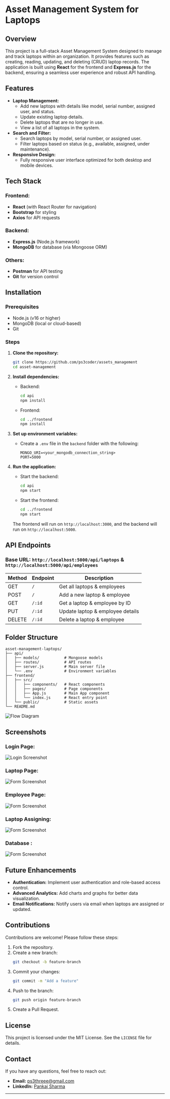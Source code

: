 # Asset Management System for Laptops

## Overview
This project is a full-stack Asset Management System designed to manage and track laptops within an organization. It provides features such as creating, reading, updating, and deleting (CRUD) laptop records. The application is built using **React** for the frontend and **Express.js** for the backend, ensuring a seamless user experience and robust API handling.

## Features
- **Laptop Management:**
  - Add new laptops with details like model, serial number, assigned user, and status.
  - Update existing laptop details.
  - Delete laptops that are no longer in use.
  - View a list of all laptops in the system.
- **Search and Filter:**
  - Search laptops by model, serial number, or assigned user.
  - Filter laptops based on status (e.g., available, assigned, under maintenance).
- **Responsive Design:**
  - Fully responsive user interface optimized for both desktop and mobile devices.

## Tech Stack
### Frontend:
- **React** (with React Router for navigation)
- **Bootstrap** for styling
- **Axios** for API requests

### Backend:
- **Express.js** (Node.js framework)
- **MongoDB** for database (via Mongoose ORM)

### Others:
- **Postman** for API testing
- **Git** for version control

## Installation
### Prerequisites
- Node.js (v16 or higher)
- MongoDB (local or cloud-based)
- Git

### Steps
1. **Clone the repository:**
   ```bash
   git clone https://github.com/ps3coder/assets_management
   cd asset-management
   ```

2. **Install dependencies:**
   - Backend:
     ```bash
     cd api
     npm install
     ```
   - Frontend:
     ```bash
     cd ../frontend
     npm install
     ```

3. **Set up environment variables:**
   - Create a `.env` file in the `backend` folder with the following:
     ```env
     MONGO_URI=<your_mongodb_connection_string>
     PORT=5000
     ```

4. **Run the application:**
   - Start the backend:
     ```bash
     cd api
     npm start
     ```
   - Start the frontend:
     ```bash
     cd ../frontend
     npm start
     ```
   The frontend will run on `http://localhost:3000`, and the backend will run on `http://localhost:5000`.

## API Endpoints
### Base URL: `http://localhost:5000/api/laptops` & `http://localhost:5000/api/employees`

| Method | Endpoint          | Description                            |
|--------|-------------------|----------------------------------------|
| GET    | `/`               | Get all laptops  & employees           |
| POST   | `/`               | Add a new laptop & employee            |
| GET    | `/:id`            | Get a laptop & employee  by ID         |
| PUT    | `/:id`            | Update laptop & employee  details      |
| DELETE | `/:id`            | Delete a laptop & employee             |

## Folder Structure
```
asset-management-laptops/
├── api/
│   ├── models/           # Mongoose models
│   ├── routes/           # API routes
│   ├── server.js         # Main server file
│   └── .env              # Environment variables
├── frontend/
│   ├── src/
│   │   ├── components/   # React components
│   │   ├── pages/        # Page components
│   │   ├── App.js        # Main App component
│   │   └── index.js      # React entry point
│   └── public/           # Static assets
└── README.md
```

![Flow Diagram](https://github.com/ps3coder/assets_management/blob/main/flow.drawio)

## Screenshots
### Login Page:
![Login Screenshot](https://github.com/ps3coder/Project_images_url/blob/main/Screenshot%202024-12-13%20203022.png)

### Laptop Page:
![Form Screenshot](https://github.com/ps3coder/Project_images_url/blob/main/Screenshot%202024-12-13%20203031.png)


### Employee Page:
![Form Screenshot](https://github.com/ps3coder/Project_images_url/blob/main/Screenshot%202024-12-13%20203045.png)


### Laptop Assigning:
![Form Screenshot](https://github.com/ps3coder/Project_images_url/blob/main/Screenshot%202024-12-13%20203054.png)

### Database :
![Form Screenshot](https://github.com/ps3coder/Project_images_url/blob/main/Screenshot%202024-12-13%20203202.png)

## Future Enhancements
- **Authentication:** Implement user authentication and role-based access control.
- **Advanced Analytics:** Add charts and graphs for better data visualization.
- **Email Notifications:** Notify users via email when laptops are assigned or updated.

## Contributions
Contributions are welcome! Please follow these steps:
1. Fork the repository.
2. Create a new branch:
   ```bash
   git checkout -b feature-branch
   ```
3. Commit your changes:
   ```bash
   git commit -m "Add a feature"
   ```
4. Push to the branch:
   ```bash
   git push origin feature-branch
   ```
5. Create a Pull Request.

## License
This project is licensed under the MIT License. See the `LICENSE` file for details.

## Contact
If you have any questions, feel free to reach out:
- **Email:** ps3threee@gmail.com
- **LinkedIn:** [Pankaj Sharma](https://www.linkedin.com/in/pankaj-sharma-925b2b250/)

---
